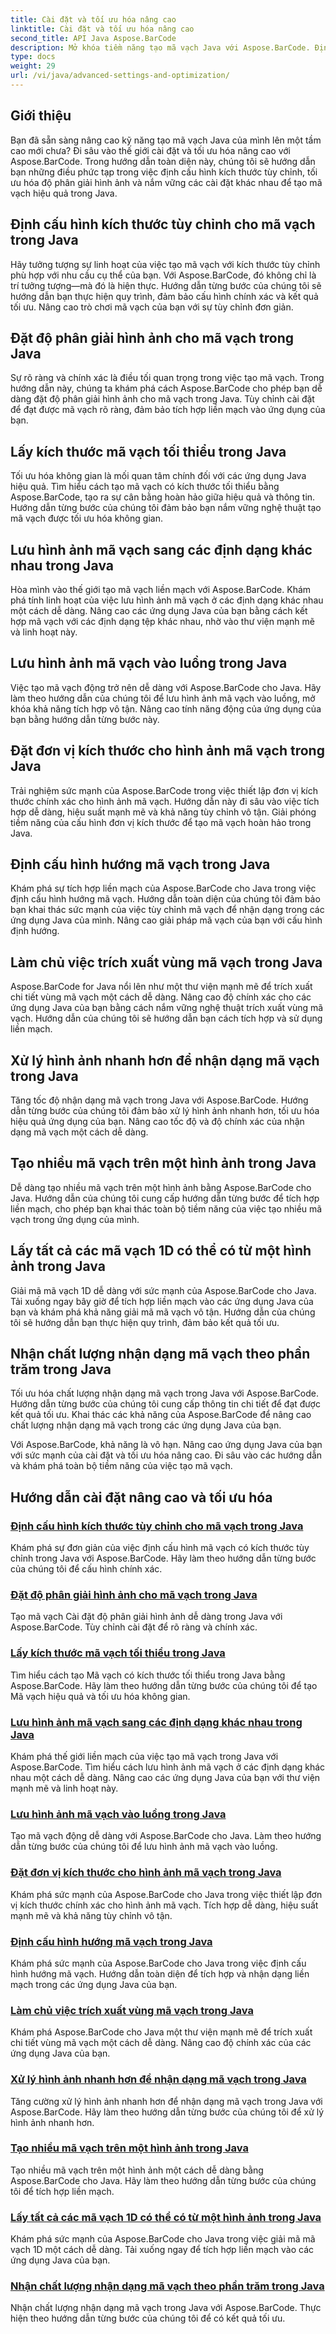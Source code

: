 ```yaml
---
title: Cài đặt và tối ưu hóa nâng cao
linktitle: Cài đặt và tối ưu hóa nâng cao
second_title: API Java Aspose.BarCode
description: Mở khóa tiềm năng tạo mã vạch Java với Aspose.BarCode. Định cấu hình kích thước tùy chỉnh, tối ưu hóa độ phân giải hình ảnh và cài đặt mã vạch chính để tích hợp liền mạch.
type: docs
weight: 29
url: /vi/java/advanced-settings-and-optimization/
---
```


## Giới thiệu

Bạn đã sẵn sàng nâng cao kỹ năng tạo mã vạch Java của mình lên một tầm cao mới chưa? Đi sâu vào thế giới cài đặt và tối ưu hóa nâng cao với Aspose.BarCode. Trong hướng dẫn toàn diện này, chúng tôi sẽ hướng dẫn bạn những điều phức tạp trong việc định cấu hình kích thước tùy chỉnh, tối ưu hóa độ phân giải hình ảnh và nắm vững các cài đặt khác nhau để tạo mã vạch hiệu quả trong Java.

## Định cấu hình kích thước tùy chỉnh cho mã vạch trong Java

Hãy tưởng tượng sự linh hoạt của việc tạo mã vạch với kích thước tùy chỉnh phù hợp với nhu cầu cụ thể của bạn. Với Aspose.BarCode, đó không chỉ là trí tưởng tượng—mà đó là hiện thực. Hướng dẫn từng bước của chúng tôi sẽ hướng dẫn bạn thực hiện quy trình, đảm bảo cấu hình chính xác và kết quả tối ưu. Nâng cao trò chơi mã vạch của bạn với sự tùy chỉnh đơn giản.

## Đặt độ phân giải hình ảnh cho mã vạch trong Java

Sự rõ ràng và chính xác là điều tối quan trọng trong việc tạo mã vạch. Trong hướng dẫn này, chúng ta khám phá cách Aspose.BarCode cho phép bạn dễ dàng đặt độ phân giải hình ảnh cho mã vạch trong Java. Tùy chỉnh cài đặt để đạt được mã vạch rõ ràng, đảm bảo tích hợp liền mạch vào ứng dụng của bạn.

## Lấy kích thước mã vạch tối thiểu trong Java

Tối ưu hóa không gian là mối quan tâm chính đối với các ứng dụng Java hiệu quả. Tìm hiểu cách tạo mã vạch có kích thước tối thiểu bằng Aspose.BarCode, tạo ra sự cân bằng hoàn hảo giữa hiệu quả và thông tin. Hướng dẫn từng bước của chúng tôi đảm bảo bạn nắm vững nghệ thuật tạo mã vạch được tối ưu hóa không gian.

## Lưu hình ảnh mã vạch sang các định dạng khác nhau trong Java

Hòa mình vào thế giới tạo mã vạch liền mạch với Aspose.BarCode. Khám phá tính linh hoạt của việc lưu hình ảnh mã vạch ở các định dạng khác nhau một cách dễ dàng. Nâng cao các ứng dụng Java của bạn bằng cách kết hợp mã vạch với các định dạng tệp khác nhau, nhờ vào thư viện mạnh mẽ và linh hoạt này.

## Lưu hình ảnh mã vạch vào luồng trong Java

Việc tạo mã vạch động trở nên dễ dàng với Aspose.BarCode cho Java. Hãy làm theo hướng dẫn của chúng tôi để lưu hình ảnh mã vạch vào luồng, mở khóa khả năng tích hợp vô tận. Nâng cao tính năng động của ứng dụng của bạn bằng hướng dẫn từng bước này.

## Đặt đơn vị kích thước cho hình ảnh mã vạch trong Java

Trải nghiệm sức mạnh của Aspose.BarCode trong việc thiết lập đơn vị kích thước chính xác cho hình ảnh mã vạch. Hướng dẫn này đi sâu vào việc tích hợp dễ dàng, hiệu suất mạnh mẽ và khả năng tùy chỉnh vô tận. Giải phóng tiềm năng của cấu hình đơn vị kích thước để tạo mã vạch hoàn hảo trong Java.

## Định cấu hình hướng mã vạch trong Java

Khám phá sự tích hợp liền mạch của Aspose.BarCode cho Java trong việc định cấu hình hướng mã vạch. Hướng dẫn toàn diện của chúng tôi đảm bảo bạn khai thác sức mạnh của việc tùy chỉnh mã vạch để nhận dạng trong các ứng dụng Java của mình. Nâng cao giải pháp mã vạch của bạn với cấu hình định hướng.

## Làm chủ việc trích xuất vùng mã vạch trong Java

Aspose.BarCode for Java nổi lên như một thư viện mạnh mẽ để trích xuất chi tiết vùng mã vạch một cách dễ dàng. Nâng cao độ chính xác cho các ứng dụng Java của bạn bằng cách nắm vững nghệ thuật trích xuất vùng mã vạch. Hướng dẫn của chúng tôi sẽ hướng dẫn bạn cách tích hợp và sử dụng liền mạch.

## Xử lý hình ảnh nhanh hơn để nhận dạng mã vạch trong Java

Tăng tốc độ nhận dạng mã vạch trong Java với Aspose.BarCode. Hướng dẫn từng bước của chúng tôi đảm bảo xử lý hình ảnh nhanh hơn, tối ưu hóa hiệu quả ứng dụng của bạn. Nâng cao tốc độ và độ chính xác của nhận dạng mã vạch một cách dễ dàng.

## Tạo nhiều mã vạch trên một hình ảnh trong Java

Dễ dàng tạo nhiều mã vạch trên một hình ảnh bằng Aspose.BarCode cho Java. Hướng dẫn của chúng tôi cung cấp hướng dẫn từng bước để tích hợp liền mạch, cho phép bạn khai thác toàn bộ tiềm năng của việc tạo nhiều mã vạch trong ứng dụng của mình.

## Lấy tất cả các mã vạch 1D có thể có từ một hình ảnh trong Java

Giải mã mã vạch 1D dễ dàng với sức mạnh của Aspose.BarCode cho Java. Tải xuống ngay bây giờ để tích hợp liền mạch vào các ứng dụng Java của bạn và khám phá khả năng giải mã mã vạch vô tận. Hướng dẫn của chúng tôi sẽ hướng dẫn bạn thực hiện quy trình, đảm bảo kết quả tối ưu.

## Nhận chất lượng nhận dạng mã vạch theo phần trăm trong Java

Tối ưu hóa chất lượng nhận dạng mã vạch trong Java với Aspose.BarCode. Hướng dẫn từng bước của chúng tôi cung cấp thông tin chi tiết để đạt được kết quả tối ưu. Khai thác các khả năng của Aspose.BarCode để nâng cao chất lượng nhận dạng mã vạch trong các ứng dụng Java của bạn.

Với Aspose.BarCode, khả năng là vô hạn. Nâng cao ứng dụng Java của bạn với sức mạnh của cài đặt và tối ưu hóa nâng cao. Đi sâu vào các hướng dẫn và khám phá toàn bộ tiềm năng của việc tạo mã vạch.
## Hướng dẫn cài đặt nâng cao và tối ưu hóa
### [Định cấu hình kích thước tùy chỉnh cho mã vạch trong Java](./configuring-custom-size-barcode/)
Khám phá sự đơn giản của việc định cấu hình mã vạch có kích thước tùy chỉnh trong Java với Aspose.BarCode. Hãy làm theo hướng dẫn từng bước của chúng tôi để cấu hình chính xác.
### [Đặt độ phân giải hình ảnh cho mã vạch trong Java](./setting-image-resolution-barcode/)
Tạo mã vạch Cài đặt độ phân giải hình ảnh dễ dàng trong Java với Aspose.BarCode. Tùy chỉnh cài đặt để rõ ràng và chính xác.
### [Lấy kích thước mã vạch tối thiểu trong Java](./getting-minimum-barcode-size/)
Tìm hiểu cách tạo Mã vạch có kích thước tối thiểu trong Java bằng Aspose.BarCode. Hãy làm theo hướng dẫn từng bước của chúng tôi để tạo Mã vạch hiệu quả và tối ưu hóa không gian.
### [Lưu hình ảnh mã vạch sang các định dạng khác nhau trong Java](./saving-barcode-images-different-formats/)
Khám phá thế giới liền mạch của việc tạo mã vạch trong Java với Aspose.BarCode. Tìm hiểu cách lưu hình ảnh mã vạch ở các định dạng khác nhau một cách dễ dàng. Nâng cao các ứng dụng Java của bạn với thư viện mạnh mẽ và linh hoạt này.
### [Lưu hình ảnh mã vạch vào luồng trong Java](./saving-barcode-image-streams/)
Tạo mã vạch động dễ dàng với Aspose.BarCode cho Java. Làm theo hướng dẫn từng bước của chúng tôi để lưu hình ảnh mã vạch vào luồng.
### [Đặt đơn vị kích thước cho hình ảnh mã vạch trong Java](./setting-size-unit-barcode-image/)
Khám phá sức mạnh của Aspose.BarCode cho Java trong việc thiết lập đơn vị kích thước chính xác cho hình ảnh mã vạch. Tích hợp dễ dàng, hiệu suất mạnh mẽ và khả năng tùy chỉnh vô tận.
### [Định cấu hình hướng mã vạch trong Java](./configuring-barcode-orientation/)
Khám phá sức mạnh của Aspose.BarCode cho Java trong việc định cấu hình hướng mã vạch. Hướng dẫn toàn diện để tích hợp và nhận dạng liền mạch trong các ứng dụng Java của bạn.
### [Làm chủ việc trích xuất vùng mã vạch trong Java](./extracting-barcode-region-information/)
Khám phá Aspose.BarCode cho Java một thư viện mạnh mẽ để trích xuất chi tiết vùng mã vạch một cách dễ dàng. Nâng cao độ chính xác của các ứng dụng Java của bạn.
### [Xử lý hình ảnh nhanh hơn để nhận dạng mã vạch trong Java](./faster-image-processing-barcode-recognition/)
Tăng cường xử lý hình ảnh nhanh hơn để nhận dạng mã vạch trong Java với Aspose.BarCode. Hãy làm theo hướng dẫn từng bước của chúng tôi để xử lý hình ảnh nhanh hơn.
### [Tạo nhiều mã vạch trên một hình ảnh trong Java](./generating-multiple-barcodes-single-image/)
Tạo nhiều mã vạch trên một hình ảnh một cách dễ dàng bằng Aspose.BarCode cho Java. Hãy làm theo hướng dẫn từng bước của chúng tôi để tích hợp liền mạch.
### [Lấy tất cả các mã vạch 1D có thể có từ một hình ảnh trong Java](./getting-all-possible-1d-barcodes-image/)
Khám phá sức mạnh của Aspose.BarCode cho Java trong việc giải mã mã vạch 1D một cách dễ dàng. Tải xuống ngay để tích hợp liền mạch vào các ứng dụng Java của bạn.
### [Nhận chất lượng nhận dạng mã vạch theo phần trăm trong Java](./getting-barcode-recognition-quality-percent/)
Nhận chất lượng nhận dạng mã vạch trong Java với Aspose.BarCode. Thực hiện theo hướng dẫn từng bước của chúng tôi để có kết quả tối ưu.